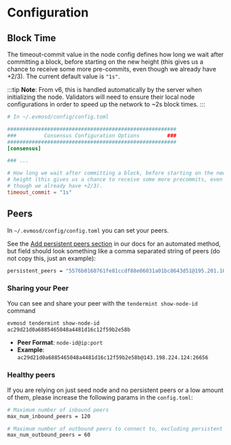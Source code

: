 # Configuration

## Block Time

The timeout-commit value in the node config defines how long we wait after committing a block, before starting on the new height (this gives us a chance to receive some more pre-commits, even though we already have +2/3). The current default value is `"1s"`.

:::tip
**Note**: From v6, this is handled automatically by the server when initializing the node.
Validators will need to ensure their local node configurations in order to speed up the network to ~2s block times.
:::

```toml
# In ~/.evmosd/config/config.toml

#######################################################
###         Consensus Configuration Options         ###
#######################################################
[consensus]

### ... 

# How long we wait after committing a block, before starting on the new
# height (this gives us a chance to receive some more precommits, even
# though we already have +2/3).
timeout_commit = "1s"
```

## Peers

In `~/.evmosd/config/config.toml` you can set your peers.

See the [Add persistent peers section](../testnet.md#add-persistent-peers) in our docs for an automated method, but field should look something like a comma separated string of peers (do not copy this, just an example):

```bash
persistent_peers = "5576b0160761fe81ccdf88e06031a01bc8643d51@195.201.108.97:24656,13e850d14610f966de38fc2f925f6dc35c7f4bf4@176.9.60.27:26656,38eb4984f89899a5d8d1f04a79b356f15681bb78@18.169.155.159:26656,59c4351009223b3652674bd5ee4324926a5a11aa@51.15.133.26:26656,3a5a9022c8aa2214a7af26ebbfac49b77e34e5c5@65.108.1.46:26656,4fc0bea2044c9fd1ea8cc987119bb8bdff91aaf3@65.21.246.124:26656,6624238168de05893ca74c2b0270553189810aa7@95.216.100.80:26656,9d247286cd407dc8d07502240245f836e18c0517@149.248.32.208:26656,37d59371f7578101dee74d5a26c86128a229b8bf@194.163.172.168:26656,b607050b4e5b06e52c12fcf2db6930fd0937ef3b@95.217.107.96:26656,7a6bbbb6f6146cb11aebf77039089cd038003964@94.130.54.247:26656"
```

### Sharing your Peer

You can see and share your peer with the `tendermint show-node-id` command

```bash
evmosd tendermint show-node-id
ac29d21d0a6885465048a4481d16c12f59b2e58b
```

- **Peer Format**: `node-id@ip:port`
- **Example**: `ac29d21d0a6885465048a4481d16c12f59b2e58b@143.198.224.124:26656`

### Healthy peers

If you are relying on just seed node and no persistent peers or a low amount of them, please increase the following params in the `config.toml`:

```bash
# Maximum number of inbound peers
max_num_inbound_peers = 120

# Maximum number of outbound peers to connect to, excluding persistent peers
max_num_outbound_peers = 60
```